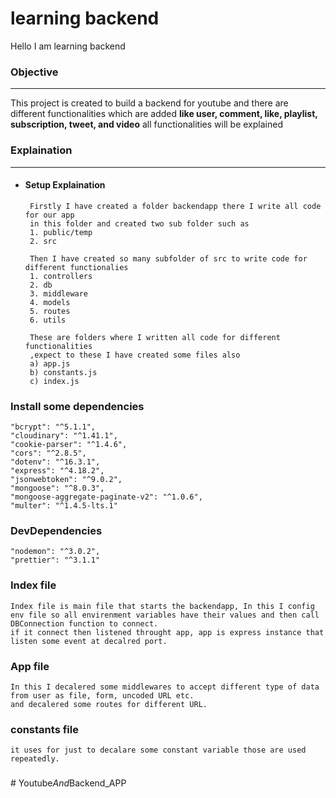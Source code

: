 # learning backend 

Hello I am learning backend 


### Objective
--- --- 
This project is created to build a backend for youtube and there are different functionalities which are added **like user, comment, like, playlist, subscription, tweet, and video**
all functionalities will be explained


### Explaination

-- --

-  #### Setup Explaination
        Firstly I have created a folder backendapp there I write all code for our app
        in this folder and created two sub folder such as
        1. public/temp
        2. src

        Then I have created so many subfolder of src to write code for different functionalies 
        1. controllers
        2. db
        3. middleware
        4. models
        5. routes
        6. utils
        
        These are folders where I written all code for different functionalities
        ,expect to these I have created some files also 
        a) app.js
        b) constants.js
        c) index.js

### Install some dependencies

    "bcrypt": "^5.1.1",
    "cloudinary": "^1.41.1",
    "cookie-parser": "^1.4.6",
    "cors": "^2.8.5",
    "dotenv": "^16.3.1",
    "express": "^4.18.2",
    "jsonwebtoken": "^9.0.2",
    "mongoose": "^8.0.3",
    "mongoose-aggregate-paginate-v2": "^1.0.6",
    "multer": "^1.4.5-lts.1"

### DevDependencies

    "nodemon": "^3.0.2",
    "prettier": "^3.1.1"

### Index file
    Index file is main file that starts the backendapp, In this I config env file so all envirenment variables have their values and then call DBConnection function to connect.
    if it connect then listened throught app, app is express instance that listen some event at decalred port.

### App file
    
    In this I decalered some middlewares to accept different type of data from user as file, form, uncoded URL etc.
    and decalered some routes for different URL.


### constants file
    it uses for just to decalare some constant variable those are used repeatedly.

###


    
    


 

        







#   Y o u t u b e _ A n d _ B a c k e n d _ A P P  
 